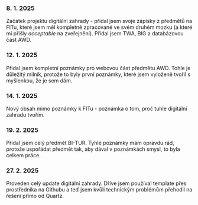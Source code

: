 ### 8. 1. 2025
Začátek projektu digitální zahrady - přidal jsem svoje zápisky z předmětů na FITu, které jsem měl kompletně zpracované ve svém druhém mozku (a které mi přišly *acceptable* na zveřejnění). Přidal jsem TWA, BIG a databázovou část AWD.
### 12. 1. 2025
Přidal jsem kompletní poznámky pro webovou část předmětu AWD. Tohle je důležitý milník, protože to byly první poznámky, které jsem vyloženě tvořil s myšlenkou, že je sem dám.
### 14. 1. 2025
Nový obsah mimo poznámky k FITu - poznámka o tom, proč tuhle digitální zahradu tvořím.
### 19. 2. 2025
Přidal jsem celý předmět BI-TUR. Tyhle poznámky mám opravdu rád, protože uspořádat předmět tak, aby dával v poznámkách smysl, to byla celkem práce.
### 27. 2. 2025
Proveden celý update digitální zahrady. Dříve jsem používal template přes prostředníka na Githubu a teď jsem kvůli technickým problémům přehodil na řešení přímo od Quartz.